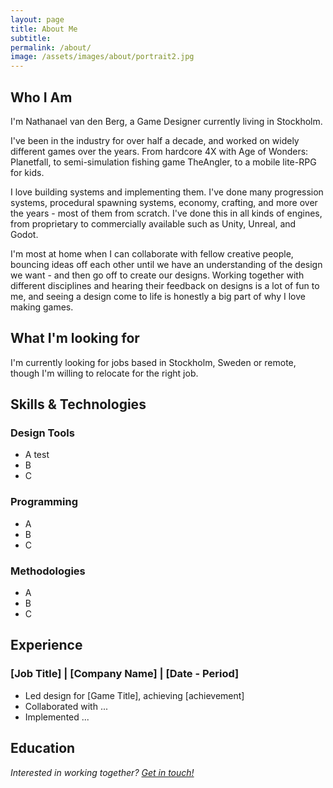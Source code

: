 ```yaml
---
layout: page
title: About Me
subtitle: 
permalink: /about/
image: /assets/images/about/portrait2.jpg
---
```


## Who I Am

I'm Nathanael van den Berg, a Game Designer currently living in Stockholm. 

I've been in the industry for over half a decade, and worked on widely different games over the years. From hardcore 4X with Age of Wonders: Planetfall, to semi-simulation fishing game TheAngler, to a mobile lite-RPG for kids.

I love building systems and implementing them. I've done many progression systems, procedural spawning systems, economy, crafting, and more over the years - most of them from scratch. I've done this in all kinds of engines, from proprietary to commercially available such as Unity, Unreal, and Godot. 

I'm most at home when I can collaborate with fellow creative people, bouncing ideas off each other until we have an understanding of the design we want - and then go off to create our designs. Working together with different disciplines and hearing their feedback on designs is a lot of fun to me, and seeing a design come to life is honestly a big part of why I love making games. 

## What I'm looking for

I'm currently looking for jobs based in Stockholm, Sweden or remote, though I'm willing to relocate for the right job.

## Skills & Technologies

### Design Tools
- A test
- B
- C 

### Programming
- A
- B
- C 

### Methodologies
- A
- B
- C 

## Experience

### [Job Title] | [Company Name] | [Date - Period]
- Led design for [Game Title], achieving [achievement]
- Collaborated with ...
- Implemented ...

## Education


*Interested in working together? [Get in touch!](/contact/)*